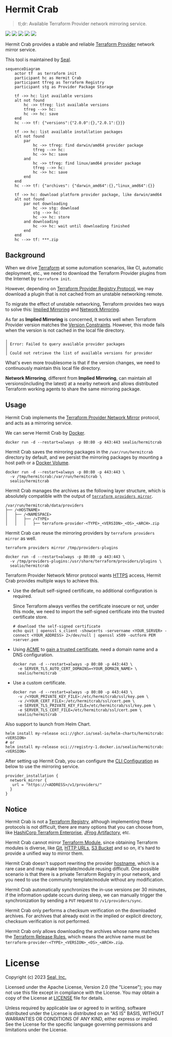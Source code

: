 # Hermit Crab 

> tl;dr: Available Terraform Provider network mirroring service.

[![](https://goreportcard.com/badge/github.com/seal-io/hermitcrab)](https://goreportcard.com/report/github.com/seal-io/hermitcrab)
[![](https://img.shields.io/github/actions/workflow/status/seal-io/hermitcrab/ci.yml?label=ci)](https://github.com/seal-io/hermitcrab/actions)
[![](https://img.shields.io/docker/image-size/sealio/hermitcrab/main?label=docker)](https://hub.docker.com/r/sealio/hermitcrab/tags)
[![](https://img.shields.io/github/v/tag/seal-io/hermitcrab?label=release)](https://github.com/seal-io/hermitcrab/releases) 
[![](https://img.shields.io/github/license/seal-io/hermitcrab?label=license)](https://github.com/seal-io/hermitcrab#license)

Hermit Crab provides a stable and reliable [Terraform Provider](https://registry.terraform.io/browse/providers) network mirror service. 

This tool is maintained by [Seal](https://github.com/seal-io).

```mermaid
sequenceDiagram
    actor tf  as terraform init
    participant hc as Hermit Crab
    participant tfreg as Terraform Registry
    participant stg as Provider Package Storage
    
    tf ->> hc: list available versions
    alt not found
        hc ->> tfreg: list available versions
        tfreg -->> hc: 
        hc ->> hc: save
    end
    hc -->> tf: {"versions":{"2.0.0":{},"2.0.1":{}}}
    
    tf ->> hc: list available installation packages
    alt not found
        par
            hc ->> tfreg: find darwin/amd64 provider package
            tfreg -->> hc: 
            hc ->> hc: save
        and
            hc ->> tfreg: find linux/amd64 provider package
            tfreg -->> hc: 
            hc ->> hc: save
        end
    end
    hc -->> tf: {"archives": {"darwin_amd64":{},"linux_amd64":{}}
    
    tf ->> hc: download platform provider package, like darwin/amd64
    alt not found
        par not downloading
            hc ->> stg: download
            stg -->> hc: 
            hc ->> hc: store 
        and downloading
            hc ->> hc: wait until downloading finished
        end
    end
    hc -->> tf: ***.zip

```

## Background

When we drive [Terraform](https://www.terraform.io/) at some automation scenarios, like CI, automatic deployment, etc., we need to download the Terraform Provider plugins from the Internet by `terraform init`. 

However, depending on [Terraform Provider Registry Protocol](https://developer.hashicorp.com/terraform/internals/provider-registry-protocol), we may download a plugin that is not cached from an unstable networking remote.

To migrate the effect of unstable networking, Terraform provides two ways to solve this: [Implied Mirroring](https://developer.hashicorp.com/terraform/cli/config/config-file#implied-local-mirror-directories) and [Network Mirroring](https://developer.hashicorp.com/terraform/cli/config/config-file#network_mirror).

As far as **Implied Mirroring** is concerned, it works well when Terraform Provider version matches the [Version Constraints](https://developer.hashicorp.com/terraform/language/expressions/version-constraints). However, this mode fails when the version is not cached in the local file directory.

```
╷
│ Error: Failed to query available provider packages
│
│ Could not retrieve the list of available versions for provider
```

What's even more troublesome is that if the version changes, we need to continuously maintain this local file directory.

**Network Mirroring**, different from **Implied Mirroring**, can maintain all versions(including the latest) at a nearby network and allows distributed Terraform working agents to share the same mirroring package.

## Usage

Hermit Crab implements the [Terraform Provider Network Mirror](https://developer.hashicorp.com/terraform/internals/provider-network-mirror-protocol) protocol, and acts as a mirroring service.

We can serve Hermit Crab by [Docker](https://www.docker.com/).

```shell
docker run -d --restart=always -p 80:80 -p 443:443 sealio/hermitcrab
```

Hermit Crab saves the mirroring packages in the `/var/run/hermitcrab` directory by default, and we persist the mirroring packages by mounting a host path or a [Docker Volume](https://docs.docker.com/storage/volumes/).

```shell
docker run -d --restart=always -p 80:80 -p 443:443 \
  -v /tmp/hermitcrab:/var/run/hermitcrab \
  sealio/hermitcrab
```

Hermit Crab manages the archives as the following layer structure, which is absolutely compatible with the output of [`terraform providers mirror`](https://developer.hashicorp.com/terraform/cli/commands/providers/mirror).

```
/var/run/hermitcrab/data/providers
├── /<HOSTNAME>
│   ├── /<NAMESPACE>
│   │   ├── /<TYPE>
│   │   │   ├── terraform-provider-<TYPE>_<VERSION>_<OS>_<ARCH>.zip
```

Hermit Crab can reuse the mirroring providers by `terraform providers mirror` as well.

```shell
terraform providers mirror /tmp/providers-plugins

docker run -d --restart=always -p 80:80 -p 443:443 \
  -v /tmp/providers-plugins:/usr/share/terraform/providers/plugins \
  sealio/hermitcrab
```

Terraform Provider Network Mirror protocol wants [HTTPS](https://en.wikipedia.org/wiki/HTTPS) access, Hermit Crab provides multiple ways to achieve this.

- Use the default self-signed certificate, no additional configuration is required.

  Since Terraform always verifies the certificate insecure or not, under this mode, we need to import the self-signed certificate into the trusted certificate store.

  ```shell
  # download the self-signed certificate
  echo quit | openssl s_client -showcerts -servername <YOUR_SERVER> -connect <YOUR_ADDRESS> 2>/dev/null | openssl x509 -outform PEM >server.pem
  ```  

- Using [ACME](https://en.wikipedia.org/wiki/Automatic_Certificate_Management_Environment) to [gain a trusted certificate](https://letsencrypt.org/docs/challenge-types/), need a domain name and a DNS configuration.

  ```shell
  docker run -d --restart=always -p 80:80 -p 443:443 \
    -e SERVER_TLS_AUTO_CERT_DOMAINS=<YOUR_DOMAIN_NAME> \
    sealio/hermitcrab
  ```

- Use a custom certificate.
  
  ```shell
  docker run -d --restart=always -p 80:80 -p 443:443 \
    -v /<YOUR_PRIVATE_KEY_FILE>:/etc/hermitcrab/ssl/key.pem \
    -v /<YOUR_CERT_FILE>:/etc/hermitcrab/ssl/cert.pem \
    -e SERVER_TLS_PRIVATE_KEY_FILE=/etc/hermitcrab/ssl/key.pem \
    -e SERVER_TLS_CERT_FILE=/etc/hermitcrab/ssl/cert.pem \
    sealio/hermitcrab
  ```

Also support to launch from Helm Chart.

```shell
helm install my-release oci://ghcr.io/seal-io/helm-charts/hermitcrab:<VERSION>
# or
helm install my-release oci://registry-1.docker.io/sealio/hermitcrab:<VERSION>
```

After setting up Hermit Crab, you can configure the [CLI Configuration](https://developer.hashicorp.com/terraform/cli/config/config-file) as below to use the mirroring service.

```hcl
provider_installation {
  network_mirror {
   url = "https://<ADDRESS>/v1/providers/"
  }
}
```

## Notice

Hermit Crab is not a [Terraform Registry](https://registry.terraform.io), although implementing these protocols is not difficult, there are many options that you can choose from, like [HashiCorp Terraform Enterprise](https://www.hashicorp.com/products/terraform/pricing/), [JFrog Artifactory](https://jfrog.com/help/r/jfrog-artifactory-documentation/terraform-registry), etc.

Hermit Crab cannot mirror [Terraform Module](https://developer.hashicorp.com/terraform/internals/module-registry-protocol), since obtaining Terraform modules is diverse, like [Git](https://developer.hashicorp.com/terraform/language/modules/sources#generic-git-repository), [HTTP URLs](https://developer.hashicorp.com/terraform/language/modules/sources#http-urls), [S3 Bucket](https://developer.hashicorp.com/terraform/language/modules/sources#gcs-bucket) and so on, it's hard to provide a unified way to mirror them.

Hermit Crab doesn't support rewriting the provider [hostname](https://developer.hashicorp.com/terraform/internals/provider-network-mirror-protocol#hostname), which is a rare case and may make template/module reusing difficult. One possible scenario is that there is a private Terraform Registry in your network, and you need to use the community template/module without any modification.

Hermit Crab automatically synchronizes the in-use versions per 30 minutes, if the information update occurs during sleep, we can manually trigger the synchronization by sending a `PUT` request to `/v1/providers/sync`.

Hermit Crab only performs a checksum verification on the downloaded archives. For archives that already exist in the implied or explicit directory, checksum verification is not performed.

Hermit Crab only allows downloading the archives whose name matches the [Terraform Release Rules](https://developer.hashicorp.com/terraform/registry/providers/publishing#manually-preparing-a-release), which means the archive name must be `terraform-provider-<TYPE>_<VERSION>_<OS>_<ARCH>.zip`.

# License

Copyright (c) 2023 [Seal, Inc.](https://seal.io)

Licensed under the Apache License, Version 2.0 (the "License");
you may not use this file except in compliance with the License.
You may obtain a copy of the License at [LICENSE](./LICENSE) file for details.

Unless required by applicable law or agreed to in writing, software
distributed under the License is distributed on an "AS IS" BASIS,
WITHOUT WARRANTIES OR CONDITIONS OF ANY KIND, either express or implied.
See the License for the specific language governing permissions and
limitations under the License.
